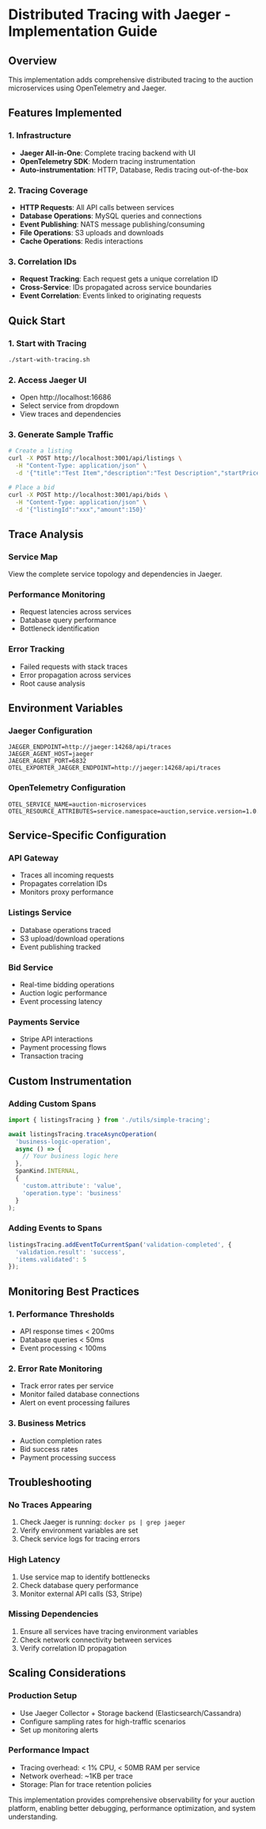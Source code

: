 # Distributed Tracing with Jaeger - Implementation Guide

## Overview
This implementation adds comprehensive distributed tracing to the auction microservices using OpenTelemetry and Jaeger.

## Features Implemented

### 1. Infrastructure
- **Jaeger All-in-One**: Complete tracing backend with UI
- **OpenTelemetry SDK**: Modern tracing instrumentation
- **Auto-instrumentation**: HTTP, Database, Redis tracing out-of-the-box

### 2. Tracing Coverage
- **HTTP Requests**: All API calls between services
- **Database Operations**: MySQL queries and connections
- **Event Publishing**: NATS message publishing/consuming
- **File Operations**: S3 uploads and downloads
- **Cache Operations**: Redis interactions

### 3. Correlation IDs
- **Request Tracking**: Each request gets a unique correlation ID
- **Cross-Service**: IDs propagated across service boundaries
- **Event Correlation**: Events linked to originating requests

## Quick Start

### 1. Start with Tracing
```bash
./start-with-tracing.sh
```

### 2. Access Jaeger UI
- Open http://localhost:16686
- Select service from dropdown
- View traces and dependencies

### 3. Generate Sample Traffic
```bash
# Create a listing
curl -X POST http://localhost:3001/api/listings \
  -H "Content-Type: application/json" \
  -d '{"title":"Test Item","description":"Test Description","startPrice":100}'

# Place a bid
curl -X POST http://localhost:3001/api/bids \
  -H "Content-Type: application/json" \
  -d '{"listingId":"xxx","amount":150}'
```

## Trace Analysis

### Service Map
View the complete service topology and dependencies in Jaeger.

### Performance Monitoring
- Request latencies across services
- Database query performance
- Bottleneck identification

### Error Tracking
- Failed requests with stack traces
- Error propagation across services
- Root cause analysis

## Environment Variables

### Jaeger Configuration
```env
JAEGER_ENDPOINT=http://jaeger:14268/api/traces
JAEGER_AGENT_HOST=jaeger
JAEGER_AGENT_PORT=6832
OTEL_EXPORTER_JAEGER_ENDPOINT=http://jaeger:14268/api/traces
```

### OpenTelemetry Configuration
```env
OTEL_SERVICE_NAME=auction-microservices
OTEL_RESOURCE_ATTRIBUTES=service.namespace=auction,service.version=1.0.0
```

## Service-Specific Configuration

### API Gateway
- Traces all incoming requests
- Propagates correlation IDs
- Monitors proxy performance

### Listings Service
- Database operations traced
- S3 upload/download operations
- Event publishing tracked

### Bid Service
- Real-time bidding operations
- Auction logic performance
- Event processing latency

### Payments Service
- Stripe API interactions
- Payment processing flows
- Transaction tracing

## Custom Instrumentation

### Adding Custom Spans
```typescript
import { listingsTracing } from './utils/simple-tracing';

await listingsTracing.traceAsyncOperation(
  'business-logic-operation',
  async () => {
    // Your business logic here
  },
  SpanKind.INTERNAL,
  { 
    'custom.attribute': 'value',
    'operation.type': 'business'
  }
);
```

### Adding Events to Spans
```typescript
listingsTracing.addEventToCurrentSpan('validation-completed', {
  'validation.result': 'success',
  'items.validated': 5
});
```

## Monitoring Best Practices

### 1. Performance Thresholds
- API response times < 200ms
- Database queries < 50ms
- Event processing < 100ms

### 2. Error Rate Monitoring
- Track error rates per service
- Monitor failed database connections
- Alert on event processing failures

### 3. Business Metrics
- Auction completion rates
- Bid success rates
- Payment processing success

## Troubleshooting

### No Traces Appearing
1. Check Jaeger is running: `docker ps | grep jaeger`
2. Verify environment variables are set
3. Check service logs for tracing errors

### High Latency
1. Use service map to identify bottlenecks
2. Check database query performance
3. Monitor external API calls (S3, Stripe)

### Missing Dependencies
1. Ensure all services have tracing environment variables
2. Check network connectivity between services
3. Verify correlation ID propagation

## Scaling Considerations

### Production Setup
- Use Jaeger Collector + Storage backend (Elasticsearch/Cassandra)
- Configure sampling rates for high-traffic scenarios
- Set up monitoring alerts

### Performance Impact
- Tracing overhead: < 1% CPU, < 50MB RAM per service
- Network overhead: ~1KB per trace
- Storage: Plan for trace retention policies

This implementation provides comprehensive observability for your auction platform, enabling better debugging, performance optimization, and system understanding.
